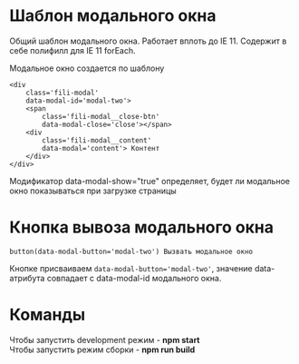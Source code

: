 # Шаблон модального окна
Общий шаблон модального окна. Работает вплоть до IE 11.
Содержит в себе полифилл для IE 11 forEach.

Модальное окно создается по шаблону  

```
<div  
    class='fili-modal'  
    data-modal-id='modal-two'>  
    <span  
        class='fili-modal__close-btn'  
        data-modal-close='close'></span>  
    <div  
        class='fili-modal__content'  
        data-modal='content'> Контент  
    </div>  
</div>  
```
      
Модификатор data-modal-show="true" определяет, будет ли модальное окно показываться при загрузке страницы

# Кнопка вывоза модального окна
`button(data-modal-button='modal-two') Вызвать модальное окно`

Кнопке присваиваем `data-modal-button='modal-two'`, значение data-атрибута совпадает с data-modal-id модального окна.

# Команды
Чтобы запустить development режим - **npm start**  
Чтобы запустить режим сборки - **npm run build**
